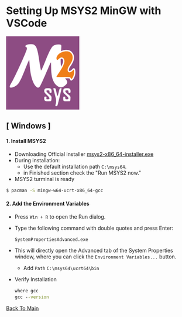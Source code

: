 # Setting Up MSYS2 MinGW with VSCode

<img src="image/msys2.png" alt="MSYS2 Logo" width="200">

## [ Windows ]

#### 1. Install MSYS2
* Downloading Official installer [msys2-x86_64-installer.exe](https://github.com/msys2/msys2-installer/releases/download/2025-06-22/msys2-x86_64-20250622.exe)
* During installation:
   - Use the default installation path `C:\msys64`.
   - in Finished section check the "Run MSYS2 now."
* MSYS2 turminal is ready
```bash
$ pacman -S mingw-w64-ucrt-x86_64-gcc
```

#### 2. Add the Environment Variables
* Press `Win + R` to open the Run dialog.
* Type the following command with double quotes and press Enter:
   ```bash
   SystemPropertiesAdvanced.exe
   ```
* This will directly open the Advanced tab of the System Properties window, where you can click the `Environment Variables...` button.

    - Add `Path` `C:\msys64\ucrt64\bin`
* Verify Installation
    ```cmd
    where gcc
    gcc --version
    ```
    
[Back To Main](../README.md)
